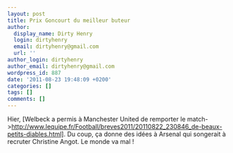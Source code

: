 ```yaml
---
layout: post
title: Prix Goncourt du meilleur buteur
author:
  display_name: Dirty Henry
  login: dirtyhenry
  email: dirtyhenry@gmail.com
  url: ''
author_login: dirtyhenry
author_email: dirtyhenry@gmail.com
wordpress_id: 887
date: '2011-08-23 19:48:09 +0200'
categories: []
tags: []
comments: []
---
```

Hier, [Welbeck a permis à Manchester United de remporter le match->http://www.lequipe.fr/Football/breves2011/20110822_230846_de-beaux-petits-diables.html]. Du coup, ça donne des idées à Arsenal qui songerait à recruter Christine Angot. Le monde va mal !
